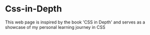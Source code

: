 # Css-in-Depth

This web page is inspired by the book 'CSS in Depth' and serves as a showcase of my personal learning journey in CSS
